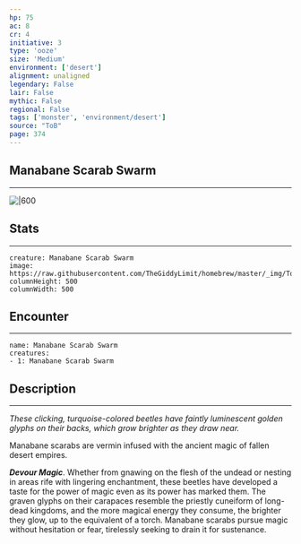 ```yaml
---
hp: 75
ac: 8
cr: 4
initiative: 3
type: 'ooze'    
size: 'Medium'
environment: ['desert']
alignment: unaligned
legendary: False
lair: False
mythic: False
regional: False
tags: ['monster', 'environment/desert']
source: "ToB"
page: 374
---
```


## Manabane Scarab Swarm
---

![|600](https://raw.githubusercontent.com/TheGiddyLimit/homebrew/master/_img/ToB/Manabane%20Scarab%20Swarm.webp)

## Stats
---

```statblock
creature: Manabane Scarab Swarm
image: https://raw.githubusercontent.com/TheGiddyLimit/homebrew/master/_img/ToB/token/Manabane%20Scarab%20Swarm.png
columnHeight: 500
columnWidth: 500
```

## Encounter
---

```encounter-table
name: Manabane Scarab Swarm
creatures:
- 1: Manabane Scarab Swarm
```

## Description
---
_These clicking, turquoise-colored beetles have faintly luminescent golden glyphs on their backs, which grow brighter as they draw near._

Manabane scarabs are vermin infused with the ancient magic of fallen desert empires.

**_Devour Magic_**. Whether from gnawing on the flesh of the undead or nesting in areas rife with lingering enchantment, these beetles have developed a taste for the power of magic even as its power has marked them. The graven glyphs on their carapaces resemble the priestly cuneiform of long-dead kingdoms, and the more magical energy they consume, the brighter they glow, up to the equivalent of a torch.
Manabane scarabs pursue magic without hesitation or fear, tirelessly seeking to drain it for sustenance.






